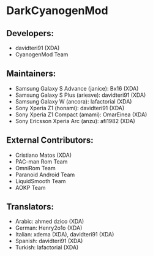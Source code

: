 DarkCyanogenMod
===============

Developers:
-----------

* davidteri91 (XDA)
* CyanogenMod Team


Maintainers:
------------

* Samsung Galaxy S Advance (janice): Bx16 (XDA)
* Samsung Galaxy S Plus (ariesve): davidteri91 (XDA)
* Samsung Galaxy W (ancora): lafactorial (XDA)
* Sony Xperia Z1 (honami): davidteri91 (XDA)
* Sony Xperia Z1 Compact (amami): OmarEinea (XDA)
* Sony Ericsson Xperia Arc (anzu): afi1982 (XDA)


External Contributors:
----------------------

* Cristiano Matos (XDA)
* PAC-man Rom Team
* OmniRom Team
* Paranoid Android Team
* LiquidSmooth Team
* AOKP Team


Translators:
------------

* Arabic: ahmed dzico (XDA)
* German: Henry2o1o (XDA)
* Italian: xdema (XDA), davidteri91 (XDA)
* Spanish: davidteri91 (XDA)
* Turkish: lafactorial (XDA)
